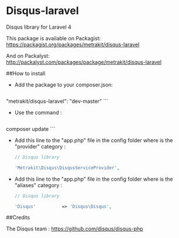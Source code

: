 Disqus-laravel
==============

Disqus library for Laravel 4

This package is available on Packagist:
https://packagist.org/packages/metrakit/disqus-laravel

And on Packalyst:
http://packalyst.com/packages/package/metrakit/disqus-laravel

##How to install

- Add the package to your composer.json:

    ```json
"metrakit/disqus-laravel": "dev-master"
    ```
    
- Use the command : 
    ```
composer update
    ```

- Add this line to the "app.php" file in the config folder where is the "provider" category :
    ```php 
    // Disqus library
    
    'Metrakit\Disqus\DisqusServiceProvider',
    ```
- Add this line to the "app.php" file in the config folder where is the "aliases" category :    
    ```php 
    // Disqus library
    
    'Disqus'          => 'Disqus\Disqus',
    ```
    
##Credits

The Disqus team :
https://github.com/disqus/disqus-php
